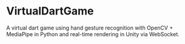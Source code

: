 # VirtualDartGame
A virtual dart game using hand gesture recognition with OpenCV + MediaPipe in Python and real-time rendering in Unity via WebSocket.
